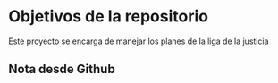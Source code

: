 # Objetivos de la repositorio

Este proyecto se encarga de manejar los planes de la liga de la justicia


## Nota desde Github
